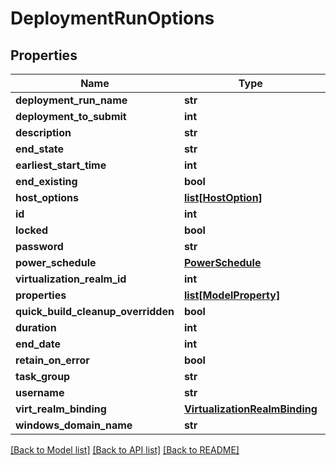 # DeploymentRunOptions

## Properties
Name | Type | Description | Notes
------------ | ------------- | ------------- | -------------
**deployment_run_name** | **str** |  | [optional] 
**deployment_to_submit** | **int** |  | [optional] 
**description** | **str** |  | [optional] 
**end_state** | **str** |  | [optional] 
**earliest_start_time** | **int** |  | [optional] 
**end_existing** | **bool** |  | [optional] 
**host_options** | [**list[HostOption]**](HostOption.md) |  | [optional] 
**id** | **int** |  | [optional] 
**locked** | **bool** |  | [optional] 
**password** | **str** |  | 
**power_schedule** | [**PowerSchedule**](PowerSchedule.md) |  | [optional] 
**virtualization_realm_id** | **int** |  | [optional] 
**properties** | [**list[ModelProperty]**](ModelProperty.md) |  | [optional] 
**quick_build_cleanup_overridden** | **bool** |  | [optional] 
**duration** | **int** |  | [optional] 
**end_date** | **int** |  | [optional] 
**retain_on_error** | **bool** |  | [optional] 
**task_group** | **str** |  | [optional] 
**username** | **str** |  | 
**virt_realm_binding** | [**VirtualizationRealmBinding**](VirtualizationRealmBinding.md) |  | [optional] 
**windows_domain_name** | **str** |  | [optional] 

[[Back to Model list]](../README.md#documentation-for-models) [[Back to API list]](../README.md#documentation-for-api-endpoints) [[Back to README]](../README.md)


